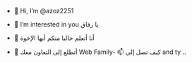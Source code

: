 - 👋 Hi, I’m @azoz2251
- 👀 I’m interested in you يا رفاق

- 🌱 أنا أتعلم حاليا منكم أيها الإخوة

- 💞️ أتطلع إلى التعاون معك Web Family- 📫 كيف تصل إلي and ty ..
<!---
azoz2251/azoz2251 is a ✨ special ✨ repository because its `README.md` (this file) appears on your GitHub profile.
You can click the Preview link to take a look at your changes.
--->
